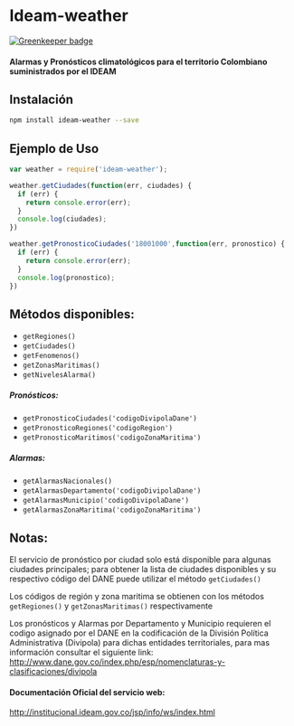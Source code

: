 # Ideam-weather

[![Greenkeeper badge](https://badges.greenkeeper.io/cdiaz/ideam-weather.svg)](https://greenkeeper.io/)

#### Alarmas y Pronósticos climatológicos para el territorio Colombiano suministrados por el IDEAM

## Instalación

```sh
npm install ideam-weather --save
```

## Ejemplo de Uso

```js
var weather = require('ideam-weather');

weather.getCiudades(function(err, ciudades) {
  if (err) {
    return console.error(err);
  }
  console.log(ciudades);
})
```

```js
weather.getPronosticoCiudades('18001000',function(err, pronostico) {
  if (err) {
    return console.error(err);
  }
  console.log(pronostico);
})
```

## Métodos disponibles:

+ `getRegiones()`
+ `getCiudades()`
+ `getFenomenos()`
+ `getZonasMaritimas()`
+ `getNivelesAlarma()`

##### Pronósticos:
+ `getPronosticoCiudades('codigoDivipolaDane')`
+ `getPronosticoRegiones('codigoRegion')`
+ `getPronosticoMaritimos('codigoZonaMaritima')`

##### Alarmas:
+ `getAlarmasNacionales()`
+ `getAlarmasDepartamento('codigoDivipolaDane')`
+ `getAlarmasMunicipio('codigoDivipolaDane')`
+ `getAlarmasZonaMaritima('codigoZonaMaritima')`

## Notas:

El servicio de pronóstico por ciudad solo está disponible para algunas ciudades principales; para obtener la lista de ciudades disponibles y su respectivo código del DANE puede utilizar el método `getCiudades()`

Los códigos de región y zona maritima se obtienen con los métodos `getRegiones()` y `getZonasMaritimas()` respectivamente

Los pronósticos y Alarmas por Departamento y Municipio requieren el codigo asignado por el DANE en la codificación de la División Política Administrativa (Divipola) para dichas entidades territoriales, para mas información consultar el siguiente link: http://www.dane.gov.co/index.php/esp/nomenclaturas-y-clasificaciones/divipola


####  Documentación Oficial del servicio web:

http://institucional.ideam.gov.co/jsp/info/ws/index.html
